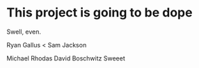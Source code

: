 # This project is going to be dope

Swell, even.

Ryan Gallus < Sam Jackson

Michael Rhodas
David Boschwitz
Sweeet
